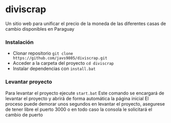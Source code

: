 # diviscrap
Un sitio web para unificar el precio de la moneda de las diferentes casas de cambio disponibles en Paraguay


### Instalación
* Clonar repositorio
``` git clone https://github.com/javs9805/diviscrap.git ```
* Acceder a la carpeta del proyecto ```cd diviscrap```
* Instalar dependencias con ```install.bat```

### Levantar proyecto
Para levantar el proyecto ejecute ```start.bat``` 
Este comando se encargará de levantar el proyecto y abrirá de forma automática la página inicial
El proceso puede demorar unos segundos en levantar el proyecto, asegurese de tener libre el puerto 3000 o en todo caso la consola le solicitará el cambio de puerto
